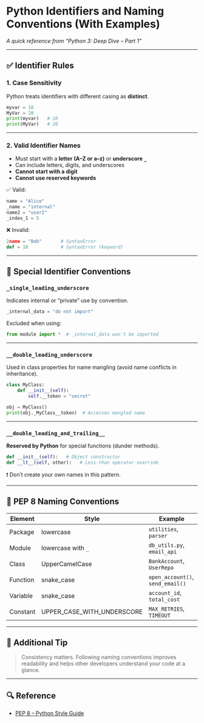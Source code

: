# Python Identifiers and Naming Conventions (With Examples)

_A quick reference from “Python 3: Deep Dive – Part 1”_

---

## ✅ Identifier Rules

### 1. Case Sensitivity

Python treats identifiers with different casing as **distinct**.

```python
myvar = 10
MyVar = 20
print(myvar)   # 10
print(MyVar)   # 20
```

---

### 2. Valid Identifier Names

- Must start with a **letter (A–Z or a–z)** or **underscore `_`**
- Can include letters, digits, and underscores
- **Cannot start with a digit**
- **Cannot use reserved keywords**

✅ Valid:
```python
name = "Alice"
_name = "internal"
name2 = "user2"
_index_1 = 5
```

❌ Invalid:
```python
2name = "Bob"       # SyntaxError
def = 10            # SyntaxError (keyword)
```

---

## 🔐 Special Identifier Conventions

### `_single_leading_underscore`
Indicates internal or “private” use by convention.

```python
_internal_data = "do not import"
```

Excluded when using:
```python
from module import *  # _internal_data won't be imported
```

---

### `__double_leading_underscore`
Used in class properties for name mangling (avoid name conflicts in inheritance).

```python
class MyClass:
    def __init__(self):
        self.__token = "secret"

obj = MyClass()
print(obj._MyClass__token)  # Accesses mangled name
```

---

### `__double_leading_and_trailing__`
**Reserved by Python** for special functions (dunder methods).

```python
def __init__(self):   # Object constructor
def __lt__(self, other):   # Less-than operator override
```

❗ Don’t create your own names in this pattern.

---

## 🧠 PEP 8 Naming Conventions

| Element     | Style                   | Example                    |
|-------------|--------------------------|-----------------------------|
| Package     | lowercase                | `utilities`, `parser`       |
| Module      | lowercase with `_`       | `db_utils.py`, `email_api`  |
| Class       | UpperCamelCase           | `BankAccount`, `UserRepo`   |
| Function    | snake_case               | `open_account()`, `send_email()` |
| Variable    | snake_case               | `account_id`, `total_cost`  |
| Constant    | UPPER_CASE_WITH_UNDERSCORE | `MAX_RETRIES`, `TIMEOUT`  |

---

## 🔗 Additional Tip

> Consistency matters. Following naming conventions improves readability and helps other developers understand your code at a glance.

---

## 🔍 Reference

- [PEP 8 – Python Style Guide](https://peps.python.org/pep-0008/)
